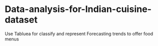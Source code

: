 # Data-analysis-for-Indian-cuisine-dataset
Use Tabluea for classify and represent Forecasting trends to offer food menus
